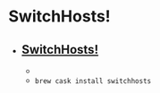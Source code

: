 # SwitchHosts!
- [SwitchHosts!](https://oldj.github.io/SwitchHosts/)
  - 
  - 
  - `brew cask install switchhosts`
